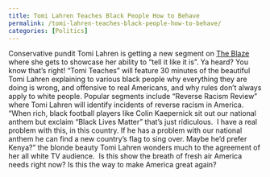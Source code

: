 ```yaml
---
title: Tomi Lahren Teaches Black People How to Behave
permalink: /tomi-lahren-teaches-black-people-how-to-behave/
categories: [Politics]
---
```

Conservative pundit Tomi Lahren is getting a new segment on <a href="http://www.TheBlaze.com">The Blaze</a> where she gets to showcase her ability to “tell it like it is”. Ya heard? You know that’s right! “Tomi Teaches” will feature 30 minutes of the beautiful Tomi Lahren explaining to various black people why everything they are doing is wrong, and offensive to real Americans, and why rules don’t always apply to white people. Popular segments include “Reverse Racism Review” where Tomi Lahren will identify incidents of reverse racism in America.  “When rich, black football players like Colin Kaepernick sit out our national anthem but exclaim “Black Lives Matter” that’s just ridiculous.  I have a real problem with this, in this country. If he has a problem with our national anthem he can find a new country’s flag to sing over. Maybe he’d prefer Kenya?” the blonde beauty Tomi Lahren wonders much to the agreement of her all white TV audience.  Is this show the breath of fresh air America needs right now? Is this the way to make America great again?
